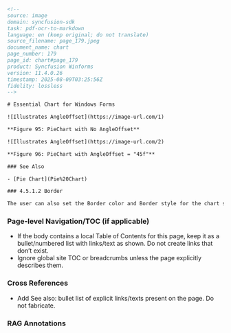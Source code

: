 ```html
<!-- 
source: image
domain: syncfusion-sdk
task: pdf-ocr-to-markdown
language: en (keep original; do not translate)
source_filename: page_179.jpeg
document_name: chart
page_number: 179
page_id: chart#page_179
product: Syncfusion Winforms
version: 11.4.0.26
timestamp: 2025-08-09T03:25:56Z
fidelity: lossless
-->

# Essential Chart for Windows Forms

![Illustrates AngleOffset](https://image-url.com/1)

**Figure 95: PieChart with No AngleOffset**

![Illustrates AngleOffset](https://image-url.com/2)

**Figure 96: PieChart with AngleOffset = "45f"**

### See Also

- [Pie Chart](Pie%20Chart)

### 4.5.1.2 Border

The user can also set the Border color and Border style for the chart series.

```

### Page-level Navigation/TOC (if applicable)
- If the body contains a local Table of Contents for this page, keep it as a bullet/numbered list with links/text as shown. Do not create links that don’t exist.
- Ignore global site TOC or breadcrumbs unless the page explicitly describes them.

### Cross References
- Add See also: bullet list of explicit links/texts present on the page. Do not fabricate.

### RAG Annotations
<!-- tags: Essential Chart, Windows Forms, AngleOffset, Border, Pie Chart, Version: 11.4.0.26 -->
<!-- keywords: Essential Chart, Windows Forms, AngleOffset, Border, Pie Chart -->
```